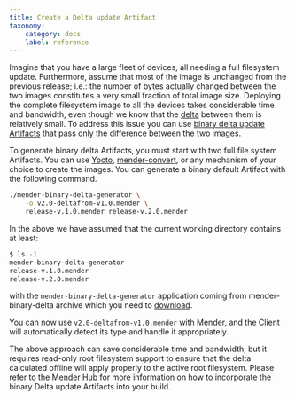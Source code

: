 ```yaml
---
title: Create a Delta update Artifact
taxonomy:
    category: docs
    label: reference
---
```


Imagine that you have a large fleet of devices, all needing a full filesystem
update. Furthermore, assume that most of the image is unchanged from the previous release; i.e.: the number of bytes actually changed between the two images constitutes a very small fraction of total image size. Deploying the complete filesystem image to all the devices takes considerable time and bandwidth, even though we know that the [delta](../../02.Overview/15.Taxonomy/docs.md) between them
is relatively small. To address this issue you can use
[binary delta update Artifacts](../../02.Overview/06.Delta-update/docs.md) that
pass only the difference between the two images.

To generate binary delta Artifacts, you must start with two full file system Artifacts. You can use [Yocto](https://hub.mender.io/t/robust-delta-update-rootfs/1144?target=_blank),
[mender-convert](../../03.Devices/03.Debian-family/docs.md), or any mechanism of your choice to create the images. You can generate a binary default Artifact with the following command.

```bash
./mender-binary-delta-generator \
    -o v2.0-deltafrom-v1.0.mender \
    release-v.1.0.mender release-v.2.0.mender
```

In the above we have assumed that the current working directory contains at least:

```bash
$ ls -1
mender-binary-delta-generator
release-v.1.0.mender
release-v.2.0.mender
```

with the `mender-binary-delta-generator` application coming from mender-binary-delta archive which you need to [download](https://hub.mender.io/t/robust-delta-update-rootfs/1144?target=_blank).

You can now use `v2.0-deltafrom-v1.0.mender` with Mender, and the Client will
automatically detect its type and handle it appropriately.

The above approach can save considerable time and bandwidth, but it requires
read-only root filesystem support to ensure that the delta calculated offline will apply properly to the active root filesystem. Please refer to the [Mender Hub](https://hub.mender.io/t/robust-delta-update-rootfs/1144?target=_blank)
for more information on how to incorporate the binary Delta update Artifacts into
your build.
